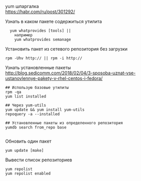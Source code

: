 yum шпаргалка  
https://habr.com/ru/post/301292/  

Узнать в каком пакете содержиться утилита
```
  yum whatprovides [tools] || 
    например
    yum whatprovides semanage  
```
Установить пакет из сетевого репозитория без загрузки    
```  
rpm -Uhv http:// || rpm -i http://  
```

Узнать установленные пакеты  
http://blog.sedicomm.com/2018/02/04/3-sposoba-uznat-vse-ustanovlennye-pakety-v-rhel-centos-i-fedora/
```
## Использую базовые утилиты
rpm -qa
yum list installed

## Через yum-utils   
yum update && yum install yum-utils
repoquery -a --installed 

## Установленные пакеты из определенного репозитория
yumdb search from_repo base
  
```

Обновить один пакет
```
yum update [make]
```
Вывести список репозиториев
```
yum repolist
yum repolist enabled
```
